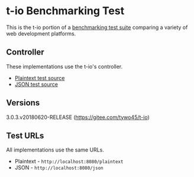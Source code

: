# t-io Benchmarking Test

This is the t-io portion of a [benchmarking test suite](../) comparing a variety of web development platforms.

## Controller

These implementations use the t-io's controller.
* [Plaintext test source](src/main/java/org/tio/http/server/benchmark/controller/TestController.java)
* [JSON test source](src/main/java/org/tio/http/server/benchmark/controller/TestController.java)


## Versions
3.0.3.v20180620-RELEASE (https://gitee.com/tywo45/t-io)

## Test URLs

All implementations use the same URLs.

 * Plaintext - `http://localhost:8080/plaintext`
 * JSON - `http://localhost:8080/json`
